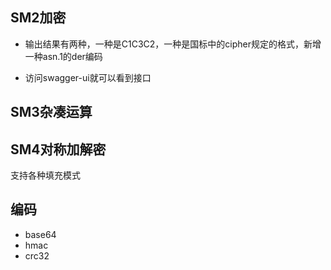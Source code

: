 ## SM2加密
- 输出结果有两种，一种是C1C3C2，一种是国标中的cipher规定的格式，新增一种asn.1的der编码

- 访问swagger-ui就可以看到接口

## SM3杂凑运算

## SM4对称加解密
支持各种填充模式

## 编码
- base64
- hmac
- crc32
